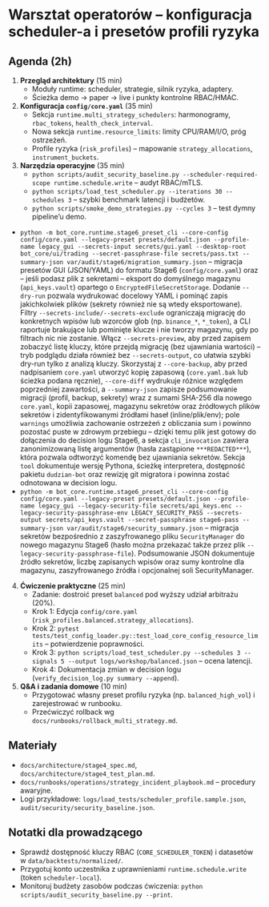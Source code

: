 # Warsztat operatorów – konfiguracja scheduler-a i presetów profili ryzyka

## Agenda (2h)
1. **Przegląd architektury** (15 min)
   - Moduły runtime: scheduler, strategie, silnik ryzyka, adaptery.
   - Ścieżka demo → paper → live i punkty kontrolne RBAC/HMAC.
2. **Konfiguracja `config/core.yaml`** (35 min)
   - Sekcja `runtime.multi_strategy_schedulers`: harmonogramy, `rbac_tokens`, `health_check_interval`.
   - Nowa sekcja `runtime.resource_limits`: limity CPU/RAM/I/O, próg ostrzeżeń.
   - Profile ryzyka (`risk_profiles`) – mapowanie `strategy_allocations`, `instrument_buckets`.
3. **Narzędzia operacyjne** (35 min)
   - `python scripts/audit_security_baseline.py --scheduler-required-scope runtime.schedule.write` – audyt RBAC/mTLS.
   - `python scripts/load_test_scheduler.py --iterations 30 --schedules 3` – szybki benchmark latencji i budżetów.
   - `python scripts/smoke_demo_strategies.py --cycles 3` – test dymny pipeline’u demo.
  - `python -m bot_core.runtime.stage6_preset_cli --core-config config/core.yaml --legacy-preset presets/default.json --profile-name legacy_gui --secrets-input secrets/gui.yaml --desktop-root bot_core/ui/trading --secret-passphrase-file secrets/pass.txt --summary-json var/audit/stage6/migration_summary.json` – migracja presetów GUI (JSON/YAML) do formatu Stage6 (`config/core.yaml`) oraz – jeśli podasz plik z sekretami – eksport do domyślnego magazynu (`api_keys.vault`) opartego o `EncryptedFileSecretStorage`. Dodanie `--dry-run` pozwala wydrukować docelowy YAML i pominąć zapis jakichkolwiek plików (sekrety również nie są wtedy eksportowane). Filtry `--secrets-include/--secrets-exclude` ograniczają migrację do konkretnych wpisów lub wzorców glob (np. `binance_*`, `*_token`), a CLI raportuje brakujące lub pominięte klucze i nie tworzy magazynu, gdy po filtrach nic nie zostanie. Włącz `--secrets-preview`, aby przed zapisem zobaczyć listę kluczy, które przejdą migrację (bez ujawniania wartości) – tryb podglądu działa również bez `--secrets-output`, co ułatwia szybki dry-run tylko z analizą kluczy. Skorzystaj z `--core-backup`, aby przed nadpisaniem `core.yaml` utworzyć kopię zapasową (`core.yaml.bak` lub ścieżka podana ręcznie), `--core-diff` wydrukuje różnice względem poprzedniej zawartości, a `--summary-json` zapisze podsumowanie migracji (profil, backup, sekrety) wraz z sumami SHA-256 dla nowego `core.yaml`, kopii zapasowej, magazynu sekretów oraz źródłowych plików sekretów i zidentyfikowanymi źródłami haseł (inline/plik/env); pole `warnings` umożliwia zachowanie ostrzeżeń z obliczania sum i powinno pozostać puste w zdrowym przebiegu – dzięki temu plik jest gotowy do dołączenia do decision logu Stage6, a sekcja `cli_invocation` zawiera zanonimizowaną listę argumentów (hasła zastąpione `***REDACTED***`), która pozwala odtworzyć komendę bez ujawniania sekretów. Sekcja `tool` dokumentuje wersję Pythona, ścieżkę interpretera, dostępność pakietu `dudzian-bot` oraz rewizję git migratora i powinna zostać odnotowana w decision logu.
  - `python -m bot_core.runtime.stage6_preset_cli --core-config config/core.yaml --legacy-preset presets/default.json --profile-name legacy_gui --legacy-security-file secrets/api_keys.enc --legacy-security-passphrase-env LEGACY_SECURITY_PASS --secrets-output secrets/api_keys.vault --secret-passphrase stage6-pass --summary-json var/audit/stage6/security_summary.json` – migracja sekretów bezpośrednio z zaszyfrowanego pliku `SecurityManager` do nowego magazynu Stage6 (hasło można przekazać także przez plik `--legacy-security-passphrase-file`). Podsumowanie JSON dokumentuje źródło sekretów, liczbę zapisanych wpisów oraz sumy kontrolne dla magazynu, zaszyfrowanego źródła i opcjonalnej soli SecurityManager.
4. **Ćwiczenie praktyczne** (25 min)
   - Zadanie: dostroić preset `balanced` pod wyższy udział arbitrażu (20%).
   - Krok 1: Edycja `config/core.yaml` (`risk_profiles.balanced.strategy_allocations`).
   - Krok 2: `pytest tests/test_config_loader.py::test_load_core_config_resource_limits` – potwierdzenie poprawności.
   - Krok 3: `python scripts/load_test_scheduler.py --schedules 3 --signals 5 --output logs/workshop/balanced.json` – ocena latencji.
   - Krok 4: Dokumentacja zmian w decision logu (`verify_decision_log.py summary --append`).
5. **Q&A i zadania domowe** (10 min)
   - Przygotować własny preset profilu ryzyka (np. `balanced_high_vol`) i zarejestrować w runbooku.
   - Przećwiczyć rollback wg `docs/runbooks/rollback_multi_strategy.md`.

## Materiały
- `docs/architecture/stage4_spec.md`, `docs/architecture/stage4_test_plan.md`.
- `docs/runbooks/operations/strategy_incident_playbook.md` – procedury awaryjne.
- Logi przykładowe: `logs/load_tests/scheduler_profile.sample.json`, `audit/security/security_baseline.json`.

## Notatki dla prowadzącego
- Sprawdź dostępność kluczy RBAC (`CORE_SCHEDULER_TOKEN`) i datasetów w `data/backtests/normalized/`.
- Przygotuj konto uczestnika z uprawnieniami `runtime.schedule.write` (token `scheduler-local`).
- Monitoruj budżety zasobów podczas ćwiczenia: `python scripts/audit_security_baseline.py --print`.
